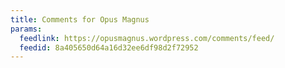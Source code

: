 ```yaml
---
title: Comments for Opus Magnus
params:
  feedlink: https://opusmagnus.wordpress.com/comments/feed/
  feedid: 8a405650d64a16d32ee6df98d2f72952
---
```

